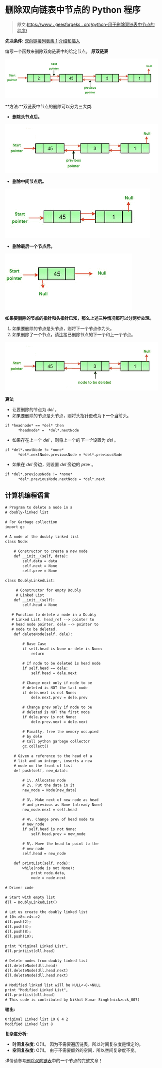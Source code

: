 # 删除双向链表中节点的 Python 程序

> 原文:[https://www . geesforgeks . org/python-用于删除双链表中节点的程序/](https://www.geeksforgeeks.org/python-program-for-deleting-a-node-in-a-doubly-linked-list/)

**先决条件:** [双向链接列表集 1|介绍和插入](https://www.geeksforgeeks.org/doubly-linked-list/)

编写一个函数来删除双向链表中的给定节点。
**原双链表**

![](img/b9016fd69bcaae1bff3fbeb66cc6e586.png)

**方法:**双链表中节点的删除可以分为三大类:

*   **删除头节点后。**

![](img/405dde32f84337015261164de1d959e4.png)

*   **删除中间节点后。**

![](img/9f00d861ab5bd6a0e30b64c64cdec641.png)

*   **删除最后一个节点后。**

![](img/adf06162647ff64bd621686bd799358e.png)

**如果要删除的节点的指针和头指针已知，那么上述三种情况都可以分两步处理。**

1.  如果要删除的节点是头节点，则将下一个节点作为头。
2.  如果删除了一个节点，请连接已删除节点的下一个和上一个节点。

![](img/60f66c57bb20c5cb13276b1b64f219a1.png)

**算法**

*   让要删除的节点为 *del* 。
*   如果要删除的节点是头节点，则将头指针更改为下一个当前头。

```
if *headnode* == *del* then
      *headnode* =  *del*.nextNode
```

*   如果存在上一个 *del* ，则将上一个的*下一个*设置为 *del* 。

```
if *del*.nextNode != *none* 
      *del*.nextNode.previousNode = *del*.previousNode 
```

*   如果在 *del* 旁边，则设置 *del* 旁边的 *prev* 。

```
if *del*.previousNode != *none* 
      *del*.previousNode.nextNode = *del*.next
```

## 计算机编程语言

```
# Program to delete a node in a 
# doubly-linked list

# For Garbage collection
import gc

# A node of the doubly linked list
class Node:

    # Constructor to create a new node
    def __init__(self, data):
        self.data = data 
        self.next = None
        self.prev = None

class DoublyLinkedList:

     # Constructor for empty Doubly 
     # Linked List
    def __init__(self):
        self.head = None

   # Function to delete a node in a Doubly 
   # Linked List. head_ref --> pointer to 
   # head node pointer. dele --> pointer to 
   # node to be deleted.
    def deleteNode(self, dele):

        # Base Case
        if self.head is None or dele is None:
            return 

        # If node to be deleted is head node
        if self.head == dele:
            self.head = dele.next

        # Change next only if node to be 
        # deleted is NOT the last node
        if dele.next is not None:
            dele.next.prev = dele.prev

        # Change prev only if node to be 
        # deleted is NOT the first node
        if dele.prev is not None:
            dele.prev.next = dele.next

        # Finally, free the memory occupied 
        # by dele
        # Call python garbage collector
        gc.collect()

    # Given a reference to the head of a 
    # list and an integer, inserts a new 
    # node on the front of list
    def push(self, new_data):

        # 1\. Allocates node
        # 2\. Put the data in it
        new_node = Node(new_data)

        # 3\. Make next of new node as head 
        # and previous as None (already None)
        new_node.next = self.head

        # 4\. Change prev of head node to 
        # new_node
        if self.head is not None:
            self.head.prev = new_node

        # 5\. Move the head to point to the 
        # new node
        self.head = new_node

    def printList(self, node):
        while(node is not None):
            print node.data,
            node = node.next

# Driver code

# Start with empty list
dll = DoublyLinkedList()

# Let us create the doubly linked list 
# 10<->8<->4<->2
dll.push(2);
dll.push(4);
dll.push(8);
dll.push(10);

print "Original Linked List",
dll.printList(dll.head)

# Delete nodes from doubly linked list
dll.deleteNode(dll.head)
dll.deleteNode(dll.head.next)
dll.deleteNode(dll.head.next)

# Modified linked list will be NULL<-8->NULL
print "Modified Linked List",
dll.printList(dll.head)
# This code is contributed by Nikhil Kumar Singh(nickzuck_007)
```

**输出:**

```
Original Linked list 10 8 4 2 
Modified Linked list 8
```

**复杂度分析:**

*   **时间复杂度:** O(1)。
    因为不需要遍历链表，所以时间复杂度是恒定的。
*   **空间复杂度:** O(1)。
    由于不需要额外的空间，所以空间复杂度不变。

详情请参考[删除双向链表](https://www.geeksforgeeks.org/delete-a-node-in-a-doubly-linked-list/)中的一个节点的完整文章！